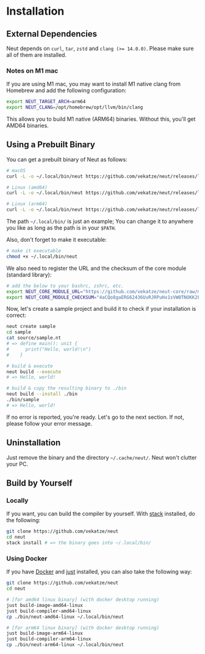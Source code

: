 # Installation

## External Dependencies

Neut depends on `curl`, `tar`, `zstd` and `clang (>= 14.0.0)`. Please make sure all of them are installed.

### Notes on M1 mac

If you are using M1 mac, you may want to install M1 native clang from Homebrew and add the following configuration:

```sh
export NEUT_TARGET_ARCH=arm64
export NEUT_CLANG=/opt/homebrew/opt/llvm/bin/clang
```

This allows you to build M1 native (ARM64) binaries. Without this, you'll get AMD64 binaries.

## Using a Prebuilt Binary

You can get a prebuilt binary of Neut as follows:

```sh
# macOS
curl -L -o ~/.local/bin/neut https://github.com/vekatze/neut/releases/latest/download/neut-amd64-darwin

# Linux (amd64)
curl -L -o ~/.local/bin/neut https://github.com/vekatze/neut/releases/latest/download/neut-amd64-linux

# Linux (arm64)
curl -L -o ~/.local/bin/neut https://github.com/vekatze/neut/releases/latest/download/neut-arm64-linux
```

The path `~/.local/bin/` is just an example; You can change it to anywhere you like as long as the path is in your `$PATH`.

Also, don't forget to make it executable:

```sh
# make it executable
chmod +x ~/.local/bin/neut
```

We also need to register the URL and the checksum of the core module (standard library):

```sh
# add the below to your bashrc, zshrc, etc.
export NEUT_CORE_MODULE_URL="https://github.com/vekatze/neut-core/raw/main/release/0-2-0-25.tar.zst"
export NEUT_CORE_MODULE_CHECKSUM="4aCQo8gaERG62436UvRJRPuHx1sVW0TNOKK2Ltke0QA="
```

Now, let's create a sample project and build it to check if your installation is correct:

```sh
neut create sample
cd sample
cat source/sample.nt
# => define main(): unit {
#      print("Hello, world!\n")
#    }

# build & execute
neut build --execute
# => Hello, world!

# build & copy the resulting binary to ./bin
neut build --install ./bin
./bin/sample
# => Hello, world!
```

If no error is reported, you're ready. Let's go to the next section. If not, please follow your error message.

## Uninstallation

Just remove the binary and the directory `~/.cache/neut/`. Neut won't clutter your PC.

## Build by Yourself

### Locally

If you want, you can build the compiler by yourself. With [stack](https://docs.haskellstack.org/en/stable/) installed, do the following:

```sh
git clone https://github.com/vekatze/neut
cd neut
stack install # => the binary goes into ~/.local/bin/
```

### Using Docker

If you have [Docker](https://www.docker.com/) and [just](https://github.com/casey/just) installed, you can also take the following way:

```sh
git clone https://github.com/vekatze/neut
cd neut

# [for amd64 linux binary] (with docker desktop running)
just build-image-amd64-linux
just build-compiler-amd64-linux
cp ./bin/neut-amd64-linux ~/.local/bin/neut

# [for arm64 linux binary] (with docker desktop running)
just build-image-arm64-linux
just build-compiler-arm64-linux
cp ./bin/neut-arm64-linux ~/.local/bin/neut
```
